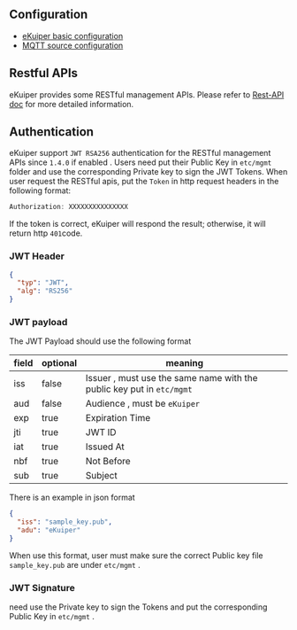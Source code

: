 ## Configuration

- [eKuiper basic configuration](configuration_file.md)
- [MQTT source configuration](../rules/sources/mqtt.md)

## Restful APIs

eKuiper provides some RESTful management APIs. Please refer to [Rest-API doc](../restapi/overview.md) for more detailed information.


## Authentication

eKuiper support ``JWT RSA256`` authentication for the RESTful management APIs since ``1.4.0`` if enabled . Users need put their Public Key in ``etc/mgmt`` folder and use the corresponding Private key to sign the JWT Tokens.
When user request the RESTful apis, put the ``Token`` in http request headers in the following format:
```go
Authorization: XXXXXXXXXXXXXXX
```
If the token is correct, eKuiper will respond the result; otherwise, it will return http ``401``code.


### JWT Header

```json
{
  "typ": "JWT",
  "alg": "RS256"
}
```


### JWT payload
The JWT Payload should use the following format

|  field   | optional |  meaning  |
|  ----  | ----  | ----  |
| iss  | false| Issuer , must use the same name with the public key put in ``etc/mgmt``|
| aud  | false |Audience , must be ``eKuiper`` |
| exp  | true |Expiration Time |
| jti  | true |JWT ID |
| iat  | true |Issued At |
| nbf  | true |Not Before |
| sub  | true |Subject |

There is an example in json format
```json
{
  "iss": "sample_key.pub",
  "adu": "eKuiper"
}
```
When use this format, user must make sure the correct Public key file ``sample_key.pub`` are under ``etc/mgmt`` .

### JWT Signature

need use the Private key to sign the Tokens and put the corresponding Public Key in ``etc/mgmt`` .